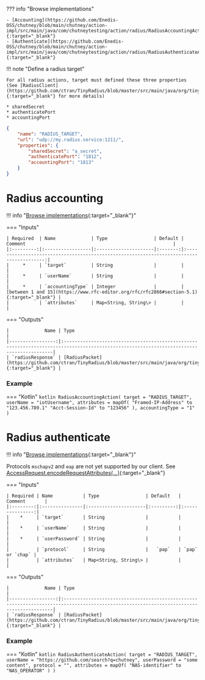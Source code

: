 <!--
  ~ SPDX-FileCopyrightText: 2017-2024 Enedis
  ~
  ~ SPDX-License-Identifier: Apache-2.0
  ~
-->

??? info "Browse implementations"

    - [Accounting](https://github.com/Enedis-OSS/chutney/blob/main/chutney/action-impl/src/main/java/com/chutneytesting/action/radius/RadiusAccountingAction.java){:target="_blank"}
    - [Authenticate](https://github.com/Enedis-OSS/chutney/blob/main/chutney/action-impl/src/main/java/com/chutneytesting/action/radius/RadiusAuthenticateAction.java){:target="_blank"}

!!! note "Define a radius target"

    For all radius actions, target must defined these three properties (See [RadiusClient](https://github.com/ctran/TinyRadius/blob/master/src/main/java/org/tinyradius/util/RadiusClient.java){:target="_blank"} for more details)

    * sharedSecret
    * authenticatePort
    * accountingPort

```json title="Radius target example"
{
    "name": "RADIUS_TARGET",
    "url": "udp://my.radius.service:1211/",
    "properties": {
        "sharedSecret": "a_secret",
        "authenticatePort": "1812",
        "accountingPort": "1813"
    }
}
```

# Radius accounting
!!! info "[Browse implementations](https://github.com/Enedis-OSS/chutney/blob/main/chutney/action-impl/src/main/java/com/chutneytesting/action/radius/RadiusAccountingAction.java){:target="_blank"}"

=== "Inputs"

    | Required  | Name             | Type                 | Default |                             Comment                                                      |
    |:---------:|:-----------------|:---------------------|:-------:|:----------------------------------------------------------------------------------------:|
    |     *     | `target`         | String               |         |                                                                                          |
    |     *     | `userName`       | String               |         |                                                                                          |
    |     *     | `accountingType` | Integer              |         | [between 1 and 15](https://www.rfc-editor.org/rfc/rfc2866#section-5.1){:target="_blank"} |
    |           | `attributes`     | Map<String, String\> |         |                                                                                          |

=== "Outputs"

    |             Name | Type                                                                                                                                    |
    |-----------------:|:----------------------------------------------------------------------------------------------------------------------------------------|
    | `radiusResponse` | [RadiusPacket](https://github.com/ctran/TinyRadius/blob/master/src/main/java/org/tinyradius/packet/RadiusPacket.java){:target="_blank"} |


### Example

=== "Kotlin"
    ``` kotlin
    RadiusAccountingAction(
        target = "RADIUS_TARGET",
        userName = "iotUsername",
        attributes = mapOf(
          "Framed-IP-Address" to "123.456.789.1"
          "Acct-Session-Id" to "123456"
        ),
        accountingType = "1"
    )
    ```

# Radius authenticate
!!! info "[Browse implementations](https://github.com/Enedis-OSS/chutney/blob/main/chutney/action-impl/src/main/java/com/chutneytesting/action/radius/RadiusAuthenticateAction.java){:target="_blank"}"

Protocols `mschapv2` and `eap` are not yet supported by our client. See [AccessRequest.encodeRequestAttributes(...)](https://github.com/ctran/TinyRadius/blob/master/src/main/java/org/tinyradius/packet/AccessRequest.java){:target="_blank"}

=== "Inputs"

    | Required | Name           | Type                 | Default   |   Comment       |
    |:--------:|:---------------|:---------------------|:---------:|:---------------:|
    |    *     | `target`       | String               |           |                 |
    |    *     | `userName`     | String               |           |                 |
    |    *     | `userPassword` | String               |           |                 |
    |          | `protocol`     | String               |   `pap`   | `pap` or `chap` |
    |          | `attributes`   | Map<String, String\> |           |                 |

=== "Outputs"

    |             Name | Type                                                                                                                                    |
    |-----------------:|:----------------------------------------------------------------------------------------------------------------------------------------|
    | `radiusResponse` | [RadiusPacket](https://github.com/ctran/TinyRadius/blob/master/src/main/java/org/tinyradius/packet/RadiusPacket.java){:target="_blank"} |

### Example

=== "Kotlin"
    ``` kotlin
    RadiusAuthenticateAction(
        target = "RADIUS_TARGET",
        userName = "https://github.com/search?q=chutney",
        userPassword = "some content",
        protocol = "",
        attributes = mapOf(
          "NAS-identifier" to "NAS_OPERATOR"
        )
    )
    ```
